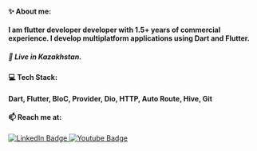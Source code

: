 <h4> ✨ About me: </h4>

<h4> I am flutter developer developer with 1.5+ years of commercial experience.
I develop multiplatform applications using Dart and Flutter.</h4>

<h5>🐣 Live in Kazakhstan.</h5>

</div>
<h4> 💻 Tech Stack: </h4>
<h4>Dart, Flutter, BloC, Provider, Dio, HTTP, Auto Route, Hive, Git</h4>

<h4>📫 Reach me at:</h4>
<div id="badges">
  <a href="https://t.me/bekzhandyace">
    <img src="https://img.shields.io/badge/Telegram-blue?style=for-the-badge&logo=telegram&logoColor=white" alt="LinkedIn Badge"/>
     <a href="[https://t.me/bekzhandyace](https://mail.google.com/mail/u/1/#inbox?compose=new)">
       <img src="https://img.shields.io/badge/Gmail-red?style=for-the-badge&logo=gmail&logoColor=white" alt="Youtube Badge"/>
  </a>


